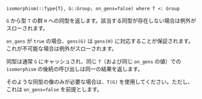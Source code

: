 ```
isomorphism(::Type{T}, G::Group; on_gens=false) where T <: Group
```

`G` から型 `T` の群 `H` への同型を返します。該当する同型が存在しない場合は例外がスローされます。

`on_gens` が `true` の場合、`gens(G)` は `gens(H)` に対応することが保証されます。これが不可能な場合は例外がスローされます。

同型は通常 `G` にキャッシュされ、同じ `T`（および同じ `on_gens` の値）での `isomorphism` の後続の呼び出しは同一の結果を返します。

そのような同型の像のみが必要な場合は、`T(G)` を使用してください。ただし、これは `on_gens=false` を前提とします。
